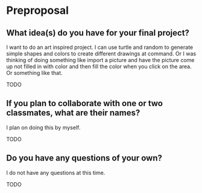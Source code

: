 # Preproposal

## What idea(s) do you have for your final project?
I want to do an art inspired project. I can use turtle and random to generate simple shapes and colors to create different drawings at command. Or I was thinking of doing something like import a picture and have the picture come up not filled in with color and then fill the color when you click on the area. Or something like that. 

TODO

## If you plan to collaborate with one or two classmates, what are their names?
I plan on doing this by myself. 

TODO

## Do you have any questions of your own?
I do not have any questions at this time. 

TODO
